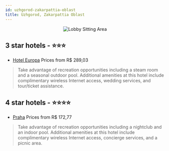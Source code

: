 ```yaml
---
id: uzhgorod-zakarpattia-oblast
title: Uzhgorod, Zakarpattia Oblast
---
```


<center><img src="https://i.travelapi.com/hotels/3000000/2470000/2461300/2461261/ab093f39_z.jpg" alt="Lobby Sitting Area" /></center>


##  3 star hotels - ⭐️⭐️⭐️

-    [Hotel Europa](https://us.hurb.com/hotels/uzhgorod/hotel-europa-JNP-JP00633K?cmp=18055) Prices from R$ 289,03
   > Take advantage of recreation opportunities including a steam room and a seasonal outdoor pool. Additional amenities at this hotel include complimentary wireless Internet access, wedding services, and tour/ticket assistance.

##  4 star hotels - ⭐️⭐️⭐️⭐️

-    [Praha](https://us.hurb.com/hotels/uzhgorod/praha-JNP-JP791352?cmp=18055) Prices from R$ 172,77
   > Take advantage of recreation opportunities including a nightclub and an indoor pool. Additional amenities at this hotel include complimentary wireless Internet access, concierge services, and a picnic area.

